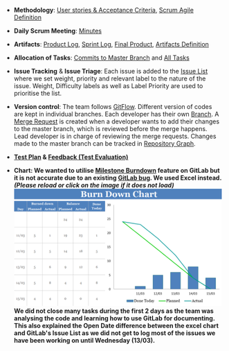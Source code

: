 * <b>Methodology</b>: [User stories & Acceptance Criteria](./User-Stories), [Scrum Agile Definition](./Definition/Scrum-Agile-Process)   

* <b>Daily Scrum Meeting</b>: [Minutes](./Minutes-of-the-meetings)

* <b>Artifacts</b>: [Product Log](https://git.cs.kent.ac.uk/co886/g6/issues), [Sprint Log](https://git.cs.kent.ac.uk/co886/g6/milestones/3), [Final Product](./Final-version), [Artifacts Definition](./Definition/Scrum-Agile-Artifacts)

* <b>Allocation of Tasks</b>: [Commits to Master Branch](https://git.cs.kent.ac.uk/co886/g6/graphs/master) and [All Tasks](https://git.cs.kent.ac.uk/co886/g6/issues?scope=all&utf8=%E2%9C%93&state=all)

* <b>Issue Tracking</b> & <b>Issue Triage</b>: Each issue is added to the [Issue List](https://git.cs.kent.ac.uk/co886/g6/issues) where we set weight, priority and relevant label to the nature of the issue. Weight, Difficulty labels as well as Label Priority are used to prioritise the list.   

* <b>Version control</b>: The team follows [GitFlow](https://about.gitlab.com/2014/09/29/gitlab-flow/). Different version of codes are kept in individual branches. Each developer has their own [Branch](https://git.cs.kent.ac.uk/co886/g6/branches). A [Merge Request](https://git.cs.kent.ac.uk/co886/g6/commits/master) is created when a developer wants to add their changes to the master branch, which is reviewed before the merge happens. Lead developer is in charge of reviewing the merge requests. Changes made to the master branch can be tracked in [Repository Graph](https://git.cs.kent.ac.uk/co886/g6/network/master).    

* [<b>Test Plan](./Quality-Assurance) & [<b>Feedback (Test Evaluation)](./Quality-Assurance)
   
* <b>Chart</b>: We wanted to utilise [Milestone Burndown](https://git.cs.kent.ac.uk/co886/g6/milestones/3) feature on GitLab but it is not accurate due to an existing [GitLab bug](https://gitlab.com/gitlab-org/gitlab-ce/issues/57198). We used Excel instead. *(Please reload or click on the image if it does not load)*![Burn_Down_Chart](uploads/7c0ccd9ed1ed3ac2df91ca9bfb66a2d2/Burn_Down_Chart.PNG)   
We did not close many tasks during the first 2 days as the team was analysing the code and learning how to use GitLab for documenting. This also explained the Open Date difference between the excel chart and GitLab's Issue List as we did not get to log most of the issues we have been working on until Wednesday (13/03).